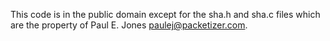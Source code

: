 This code is in the public domain except for the sha.h and sha.c files which are the property of Paul E. Jones <paulej@packetizer.com>.
